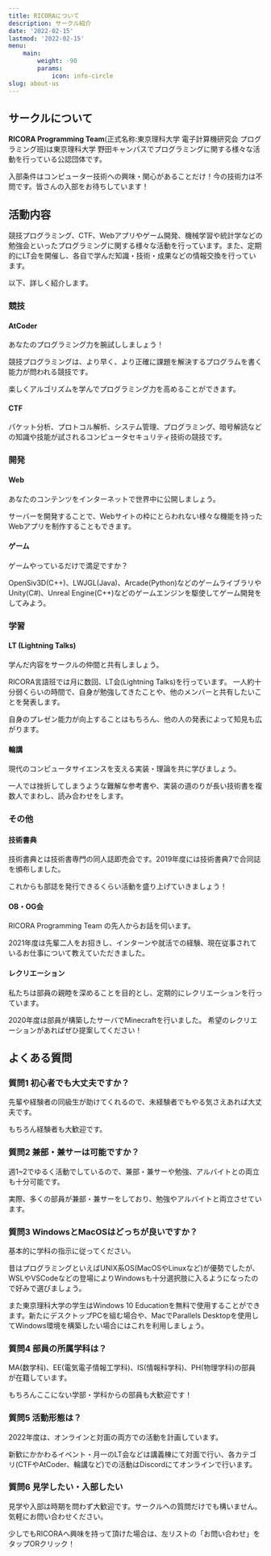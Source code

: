 ```yaml
---
title: RICORAについて
description: サークル紹介
date: '2022-02-15'
lastmod: '2022-02-15'
menu:
    main:
        weight: -90
        params:
            icon: info-circle
slug: about-us
---
```


## サークルについて

**RICORA Programming Team**(正式名称:東京理科大学 電子計算機研究会 プログラミング班)は東京理科大学 野田キャンパスでプログラミングに関する様々な活動を行っている公認団体です。

入部条件はコンピューター技術への興味・関心があることだけ！今の技術力は不問です。皆さんの入部をお待ちしています！

## 活動内容

競技プログラミング、CTF、Webアプリやゲーム開発、機械学習や統計学などの勉強会といったプログラミングに関する様々な活動を行っています。また、定期的にLT会を開催し、各自で学んだ知識・技術・成果などの情報交換を行っています。


以下、詳しく紹介します。

### 競技

#### AtCoder

あなたのプログラミング力を腕試ししましょう！

競技プログラミングは、より早く、より正確に課題を解決するプログラムを書く能力が問われる競技です。

楽しくアルゴリズムを学んでプログラミング力を高めることができます。

#### CTF

パケット分析、プロトコル解析、システム管理、プログラミング、暗号解読などの知識や技能が試されるコンピュータセキュリティ技術の競技です。

### 開発

#### Web

あなたのコンテンツをインターネットで世界中に公開しましょう。 

サーバーを開発することで、Webサイトの枠にとらわれない様々な機能を持ったWebアプリを制作することもできます。

#### ゲーム

ゲームやっているだけで満足ですか？ 

OpenSiv3D(C++)、LWJGL(Java)、Arcade(Python)などのゲームライブラリや Unity(C#)、Unreal Engine(C++)などのゲームエンジンを駆使してゲーム開発をしてみよう。

### 学習

#### LT (Lightning Talks)

学んだ内容をサークルの仲間と共有しましょう。

RICORA言語班では月に数回、LT会(Lightning Talks)を行っています。 一人約十分弱くらいの時間で、自身が勉強してきたことや、他のメンバーと共有したいことを発表します。 

自身のプレゼン能力が向上することはもちろん、他の人の発表によって知見も広がります。

#### 輪講

現代のコンピュータサイエンスを支える実装・理論を共に学びましょう。

一人では挫折してしまうような難解な参考書や、実装の道のりが長い技術書を複数人でまわし、読み合わせをします。

### その他

#### 技術書典

技術書典とは技術書専門の同人誌即売会です。2019年度には技術書典7で合同誌を頒布しました。

これからも部誌を発行できるくらい活動を盛り上げていきましょう！

#### OB・OG会

RICORA Programming Team の先人からお話を伺います。

2021年度は先輩二人をお招きし、インターンや就活での経験、現在従事されているお仕事について教えていただきました。

#### レクリエーション

私たちは部員の親睦を深めることを目的とし、定期的にレクリエーションを行っています。

2020年度は部員が構築したサーバでMinecraftを行いました。 希望のレクリエーションがあればぜひ提案してください！


## よくある質問

### 質問1 初心者でも大丈夫ですか？

先輩や経験者の同級生が助けてくれるので、未経験者でもやる気さえあれば大丈夫です。

もちろん経験者も大歓迎です。

### 質問2 兼部・兼サーは可能ですか？

週1~2でゆるく活動でしているので、兼部・兼サーや勉強、アルバイトとの両立も十分可能です。

実際、多くの部員が兼部・兼サーをしており、勉強やアルバイトと両立させています。

### 質問3 WindowsとMacOSはどっちが良いですか？

基本的に学科の指示に従ってください。

昔はプログラミングといえばUNIX系OS(MacOSやLinuxなど)が優勢でしたが、WSLやVSCodeなどの登場によりWindowsも十分選択肢に入るようになったので好みで選びましょう。

また東京理科大学の学生はWindows 10 Educationを無料で使用することができます。新たにデスクトップPCを組む場合や、MacでParallels Desktopを使用してWindows環境を構築したい場合にはこれを利用しましょう。

### 質問4 部員の所属学科は？

MA(数学科)、EE(電気電子情報工学科)、IS(情報科学科)、PH(物理学科)の部員が在籍しています。

もちろんここにない学部・学科からの部員も大歓迎です！

### 質問5 活動形態は？

2022年度は、オンラインと対面の両方での活動を計画しています。

新歓にかかわるイベント・月一のLT会などは講義棟にて対面で行い、各カテゴリ(CTFやAtCoder、輪講など)での活動はDiscordにてオンラインで行います。

### 質問6 見学したい・入部したい

見学や入部は時期を問わず大歓迎です。サークルへの質問だけでも構いません。 気軽にお問い合わせください。

少しでもRICORAへ興味を持って頂けた場合は、左リストの「お問い合わせ」をタップORクリック！

